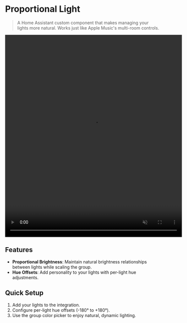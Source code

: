 # Proportional Light

> A Home Assistant custom component that makes managing your lights more natural. Works just like Apple Music's multi-room controls.

<video width="576" height="657" autoplay loop muted>
  <source src="readme/demo.MP4" type="video/mp4">
</video>

## Features

- **Proportional Brightness**: Maintain natural brightness relationships between lights while scaling the group.
- **Hue Offsets**: Add personality to your lights with per-light hue adjustments.

## Quick Setup

1. Add your lights to the integration.
2. Configure per-light hue offsets (-180° to +180°).
3. Use the group color picker to enjoy natural, dynamic lighting.
